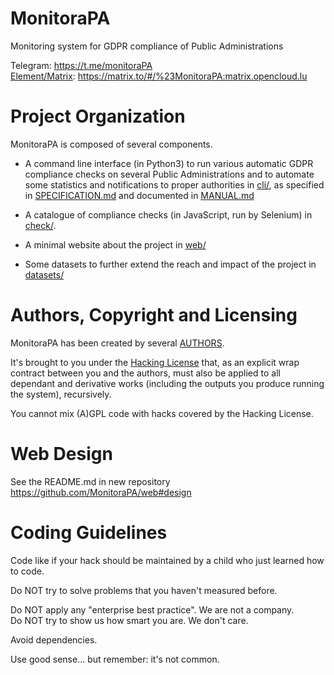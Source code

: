 # MonitoraPA
Monitoring system for GDPR compliance of Public Administrations

Telegram: https://t.me/monitoraPA   
[Element/Matrix](https://element.io): https://matrix.to/#/%23MonitoraPA:matrix.opencloud.lu

# Project Organization

MonitoraPA is composed of several components.

- A command line interface (in Python3) to run various automatic GDPR
  compliance checks on several Public Administrations and to automate
  some statistics and notifications to proper authorities in [cli/](./cli/),
  as specified in [SPECIFICATION.md](./cli/SPECIFICATION.md) and
  documented in [MANUAL.md](./cli/MANUAL.md)
  
- A catalogue of compliance checks (in JavaScript, run by Selenium)
  in [check/](./check/).
  
- A minimal website about the project in [web/](./web/)

- Some datasets to further extend the reach and impact of the project
  in [datasets/](./datasets/)

# Authors, Copyright and Licensing

MonitoraPA has been created by several [AUTHORS](./AUTHORS.md).

It's brought to you under the [Hacking License](./LICENSE.txt) that, as
an explicit wrap contract between you and the authors, must also be
applied to all dependant and derivative works (including the outputs
you produce running the system), recursively.

You cannot mix (A)GPL code with hacks covered by the Hacking License.

# Web Design

See the README.md in new repository https://github.com/MonitoraPA/web#design

# Coding Guidelines

Code like if your hack should be maintained by a child who
just learned how to code.

Do NOT try to solve problems that you haven't measured before.

Do NOT apply any "enterprise best practice". We are not a company.  
Do NOT try to show us how smart you are. We don't care.

Avoid dependencies.

Use good sense... but remember: it's not common.

